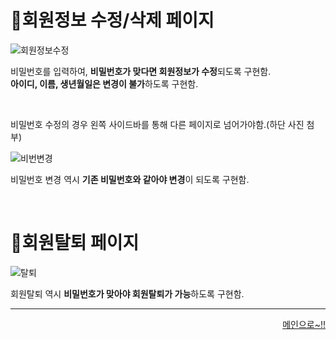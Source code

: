 # 📌회원정보 수정/삭제 페이지   
![회원정보수정](https://user-images.githubusercontent.com/88878686/180650564-fbb887a4-3165-45d1-9a61-5282a93c9476.JPG)   

비밀번호를 입력하여, **비밀번호가 맞다면 회원정보가 수정**되도록 구현함.   
**아이디, 이름, 생년월일은 변경이 불가**하도록 구현함.   

<br>

비밀번호 수정의 경우 왼쪽 사이드바를 통해 다른 페이지로 넘어가야함.(하단 사진 첨부)   

![비번변경](https://user-images.githubusercontent.com/88878686/180650644-ff15bc1e-c1d1-48e5-b63d-fd324e68923a.JPG)   

비밀번호 변경 역시 **기존 비밀번호와 같아야 변경**이 되도록 구현함.   

<br>

# 📌회원탈퇴 페이지   
![탈퇴](https://user-images.githubusercontent.com/88878686/180650711-2f77119a-3124-40e0-8067-9c96261ddc6e.JPG)   

회원탈퇴 역시 **비밀번호가 맞아야 회원탈퇴가 가능**하도록 구현함.


***
<div align="right">   
  
[메인으로~!!](https://github.com/kcat2201/finalproject/blob/main/%EA%B5%AC%ED%98%84%EC%84%A4%EB%AA%85/%ED%9A%8C%EC%9B%90%EB%A9%94%EC%9D%B8.md)   

</div>
